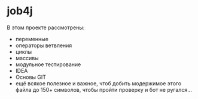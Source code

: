 # job4j
В этом проекте рассмотрены:
- переменные
- операторы ветвления
- циклы
- массивы
- модульное тестирование
- IDEA
- Основы GIT
- ещё всякое полезное и важное, чтоб добить модержимое этого файла до 150+ символов,
чтобы пройти проверку и бот не ругался...